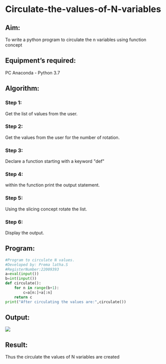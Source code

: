 # Circulate-the-values-of-N-variables

## Aim:
To write a python program to circulate the n variables using function concept
## Equipment’s required:
PC
Anaconda - Python 3.7
## Algorithm: 
### Step 1: 
Get the list of values from the user.
### Step 2: 
Get the values from the user for the number of rotation.
### Step 3: 
Declare a function starting with a keyword "def"
### Step 4: 
within the function print the output statement.
### Step 5: 
Using the slicing concept rotate the list.
### Step 6: 
Display the output.

## Program:
```python 
#Program to circulate N values.
#Developed by: Prema latha.S
#RegisterNumber:22009393
a=eval(input())
b=int(input())
def circulate():
    for n in range(b+1):
        c=a[n:]+a[:n]
    return c
print("After circulating the values are:",circulate())
```

## Output:
![](./circulate.png)
## Result:
Thus the circulate the values of N variables are created
